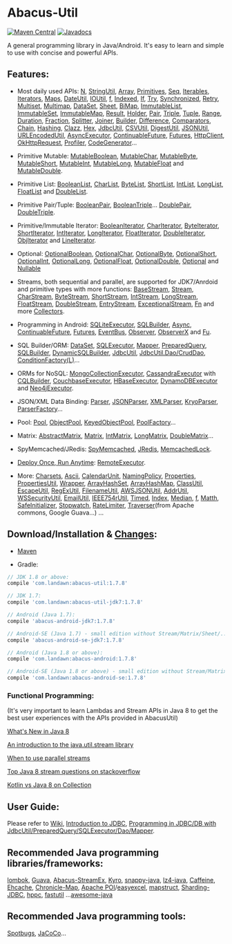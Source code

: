 # Abacus-Util

[![Maven Central](https://img.shields.io/maven-central/v/com.landawn/abacus-util.svg)](https://maven-badges.herokuapp.com/maven-central/com.landawn/abacus-util/)
[![Javadocs](https://www.javadoc.io/badge/com.landawn/abacus-util.svg)](https://www.javadoc.io/doc/com.landawn/abacus-util)

A general programming library in Java/Android. It's easy to learn and simple to use with concise and powerful APIs.

## Features:

* Most daily used APIs: [N](https://cdn.rawgit.com/landawn/AbacusUtil/master/docs/N_view.html), 
[StringUtil](https://cdn.rawgit.com/landawn/AbacusUtil/master/docs/StringUtil_view.html), 
[Array](https://cdn.rawgit.com/landawn/AbacusUtil/master/docs/Array_view.html), 
[Primitives](https://cdn.rawgit.com/landawn/AbacusUtil/master/docs/Primitives_view.html), 
[Seq](https://cdn.rawgit.com/landawn/AbacusUtil/master/docs/Seq_view.html), 
[Iterables](https://cdn.rawgit.com/landawn/AbacusUtil/master/docs/Iterables_view.html),
[Iterators](https://cdn.rawgit.com/landawn/AbacusUtil/master/docs/Iterators_view.html),
[Maps](https://cdn.rawgit.com/landawn/AbacusUtil/master/docs/Maps_view.html), 
[DateUtil](https://cdn.rawgit.com/landawn/AbacusUtil/master/docs/DateUtil_view.html), 
[IOUtil](https://cdn.rawgit.com/landawn/AbacusUtil/master/docs/IOUtil_view.html), 
[f](https://cdn.rawgit.com/landawn/AbacusUtil/master/docs/f_view.html), 
[Indexed](https://cdn.rawgit.com/landawn/AbacusUtil/master/docs/Indexed_view.html), 
[If](https://cdn.rawgit.com/landawn/AbacusUtil/master/docs/If_view.html), 
[Try](https://cdn.rawgit.com/landawn/AbacusUtil/master/docs/Try_view.html), 
[Synchronized](https://cdn.rawgit.com/landawn/AbacusUtil/master/docs/Synchronized_view.html), 
[Retry](https://cdn.rawgit.com/landawn/AbacusUtil/master/docs/Retry_view.html), 
[Multiset](https://cdn.rawgit.com/landawn/AbacusUtil/master/docs/Multiset_view.html), 
[Multimap](https://cdn.rawgit.com/landawn/AbacusUtil/master/docs/Multimap_view.html),
[DataSet](https://cdn.rawgit.com/landawn/AbacusUtil/master/docs/DataSet_view.html), 
[Sheet](https://cdn.rawgit.com/landawn/AbacusUtil/master/docs/Sheet_view.html), 
[BiMap](https://cdn.rawgit.com/landawn/AbacusUtil/master/docs/BiMap_view.html), 
[ImmutableList](https://cdn.rawgit.com/landawn/AbacusUtil/master/docs/ImmutableList_view.html), 
[ImmutableSet](https://cdn.rawgit.com/landawn/AbacusUtil/master/docs/ImmutableSet_view.html), 
[ImmutableMap](https://cdn.rawgit.com/landawn/AbacusUtil/master/docs/ImmutableMap_view.html), 
[Result](https://cdn.rawgit.com/landawn/AbacusUtil/master/docs/Result_view.html), 
[Holder](https://cdn.rawgit.com/landawn/AbacusUtil/master/docs/Holder_view.html), 
[Pair](https://cdn.rawgit.com/landawn/AbacusUtil/master/docs/Pair_view.html), 
[Triple](https://cdn.rawgit.com/landawn/AbacusUtil/master/docs/Triple_view.html), 
[Tuple](https://cdn.rawgit.com/landawn/AbacusUtil/master/docs/Tuple_view.html), 
[Range](https://cdn.rawgit.com/landawn/AbacusUtil/master/docs/Range_view.html), 
[Duration](https://cdn.rawgit.com/landawn/AbacusUtil/master/docs/Duration_view.html), 
[Fraction](https://cdn.rawgit.com/landawn/AbacusUtil/master/docs/Fraction_view.html), 
[Splitter](https://cdn.rawgit.com/landawn/AbacusUtil/master/docs/Splitter_view.html), 
[Joiner](https://cdn.rawgit.com/landawn/AbacusUtil/master/docs/Joiner_view.html), 
[Builder](https://cdn.rawgit.com/landawn/AbacusUtil/master/docs/Builder_view.html), 
[Difference](https://cdn.rawgit.com/landawn/AbacusUtil/master/docs/Difference_view.html),
[Comparators](https://cdn.rawgit.com/landawn/AbacusUtil/master/docs/Comparators_view.html),
[Chain](https://cdn.rawgit.com/landawn/AbacusUtil/master/docs/Chain_view.html), 
[Hashing](https://cdn.rawgit.com/landawn/AbacusUtil/master/docs/Hashing_view.html), 
[Clazz](https://cdn.rawgit.com/landawn/AbacusUtil/master/docs/Clazz_view.html), 
[Hex](https://cdn.rawgit.com/landawn/AbacusUtil/master/docs/Hex_view.html), 
[JdbcUtil](https://cdn.rawgit.com/landawn/AbacusUtil/master/docs/JdbcUtil_view.html), 
[CSVUtil](https://cdn.rawgit.com/landawn/AbacusUtil/master/docs/CSVUtil_view.html), 
[DigestUtil](https://cdn.rawgit.com/landawn/AbacusUtil/master/docs/DigestUtil_view.html), 
[JSONUtil](https://cdn.rawgit.com/landawn/AbacusUtil/master/docs/JSONUtil_view.html), 
[URLEncodedUtil](https://cdn.rawgit.com/landawn/AbacusUtil/master/docs/URLEncodedUtil_view.html), 
[AsyncExecutor](https://cdn.rawgit.com/landawn/AbacusUtil/master/docs/AsyncExecutor_view.html), 
[ContinuableFuture](https://cdn.rawgit.com/landawn/AbacusUtil/master/docs/ContinuableFuture_view.html), 
[Futures](https://cdn.rawgit.com/landawn/AbacusUtil/master/docs/Futures_view.html), 
[HttpClient](https://cdn.rawgit.com/landawn/AbacusUtil/master/docs/HttpClient_view.html), 
[OkHttpRequest](https://cdn.rawgit.com/landawn/AbacusUtil/master/docs/OkHttpRequest_view.html), 
[Profiler](https://cdn.rawgit.com/landawn/AbacusUtil/master/docs/Profiler_view.html), 
[CodeGenerator](https://cdn.rawgit.com/landawn/AbacusUtil/master/docs/CodeGenerator_view.html)...

* Primitive Mutable: 
[MutableBoolean](https://cdn.rawgit.com/landawn/AbacusUtil/master/docs/MutableBoolean_view.html), 
[MutableChar](https://cdn.rawgit.com/landawn/AbacusUtil/master/docs/MutableChar_view.html), 
[MutableByte](https://cdn.rawgit.com/landawn/AbacusUtil/master/docs/MutableByte_view.html), 
[MutableShort](https://cdn.rawgit.com/landawn/AbacusUtil/master/docs/MutableShort_view.html), 
[MutableInt](https://cdn.rawgit.com/landawn/AbacusUtil/master/docs/MutableInt_view.html), 
[MutableLong](https://cdn.rawgit.com/landawn/AbacusUtil/master/docs/MutableLong_view.html), 
[MutableFloat](https://cdn.rawgit.com/landawn/AbacusUtil/master/docs/MutableFloat_view.html) and 
[MutableDouble](https://cdn.rawgit.com/landawn/AbacusUtil/master/docs/MutableDouble_view.html).

* Primitive List: 
[BooleanList](https://cdn.rawgit.com/landawn/AbacusUtil/master/docs/BooleanList_view.html), 
[CharList](https://cdn.rawgit.com/landawn/AbacusUtil/master/docs/CharList_view.html), 
[ByteList](https://cdn.rawgit.com/landawn/AbacusUtil/master/docs/ByteList_view.html), 
[ShortList](https://cdn.rawgit.com/landawn/AbacusUtil/master/docs/ShortList_view.html), 
[IntList](https://cdn.rawgit.com/landawn/AbacusUtil/master/docs/IntList_view.html), 
[LongList](https://cdn.rawgit.com/landawn/AbacusUtil/master/docs/LongList_view.html), 
[FloatList](https://cdn.rawgit.com/landawn/AbacusUtil/master/docs/FloatList_view.html) and
[DoubleList](https://cdn.rawgit.com/landawn/AbacusUtil/master/docs/DoubleList_view.html).

* Primitive Pair/Tuple: 
[BooleanPair](https://cdn.rawgit.com/landawn/AbacusUtil/master/docs/BooleanPair_view.html),
[BooleanTriple](https://cdn.rawgit.com/landawn/AbacusUtil/master/docs/BooleanTriple_view.html)... 
[DoublePair](https://cdn.rawgit.com/landawn/AbacusUtil/master/docs/DoublePair_view.html),
[DoubleTriple](https://cdn.rawgit.com/landawn/AbacusUtil/master/docs/DoubleTriple_view.html).

* Primitive/Immutable Iterator: 
[BooleanIterator](https://cdn.rawgit.com/landawn/AbacusUtil/master/docs/BooleanIterator_view.html), 
[CharIterator](https://cdn.rawgit.com/landawn/AbacusUtil/master/docs/CharIterator_view.html), 
[ByteIterator](https://cdn.rawgit.com/landawn/AbacusUtil/master/docs/ByteIterator_view.html), 
[ShortIterator](https://cdn.rawgit.com/landawn/AbacusUtil/master/docs/ShortIterator_view.html), 
[IntIterator](https://cdn.rawgit.com/landawn/AbacusUtil/master/docs/IntIterator_view.html), 
[LongIterator](https://cdn.rawgit.com/landawn/AbacusUtil/master/docs/LongIterator_view.html), 
[FloatIterator](https://cdn.rawgit.com/landawn/AbacusUtil/master/docs/FloatIterator_view.html), 
[DoubleIterator](https://cdn.rawgit.com/landawn/AbacusUtil/master/docs/DoubleIterator_view.html),
[ObjIterator](https://cdn.rawgit.com/landawn/AbacusUtil/master/docs/ObjIterator_view.html) and 
[LineIterator](https://cdn.rawgit.com/landawn/AbacusUtil/master/docs/LineIterator_view.html). 

* Optional: 
[OptionalBoolean](https://cdn.rawgit.com/landawn/AbacusUtil/master/docs/OptionalBoolean_view.html), 
[OptionalChar](https://cdn.rawgit.com/landawn/AbacusUtil/master/docs/OptionalChar_view.html), 
[OptionalByte](https://cdn.rawgit.com/landawn/AbacusUtil/master/docs/OptionalByte_view.html), 
[OptionalShort](https://cdn.rawgit.com/landawn/AbacusUtil/master/docs/OptionalShort_view.html), 
[OptionalInt](https://cdn.rawgit.com/landawn/AbacusUtil/master/docs/OptionalInt_view.html), 
[OptionalLong](https://cdn.rawgit.com/landawn/AbacusUtil/master/docs/OptionalLong_view.html), 
[OptionalFloat](https://cdn.rawgit.com/landawn/AbacusUtil/master/docs/OptionalFloat_view.html), 
[OptionalDouble](https://cdn.rawgit.com/landawn/AbacusUtil/master/docs/OptionalDouble_view.html), 
[Optional](https://cdn.rawgit.com/landawn/AbacusUtil/master/docs/Optional_view.html) and 
[Nullable](https://cdn.rawgit.com/landawn/AbacusUtil/master/docs/Nullable_view.html)

* Streams, both sequential and parallel, are supported for JDK7/Anrdoid and primitive types with more functions: 
[BaseStream](https://cdn.rawgit.com/landawn/AbacusUtil/master/docs/BaseStream_view.html), 
[Stream](https://cdn.rawgit.com/landawn/AbacusUtil/master/docs/Stream_view.html), 
[CharStream](https://cdn.rawgit.com/landawn/AbacusUtil/master/docs/CharStream_view.html), 
[ByteStream](https://cdn.rawgit.com/landawn/AbacusUtil/master/docs/ByteStream_view.html), 
[ShortStream](https://cdn.rawgit.com/landawn/AbacusUtil/master/docs/ShortStream_view.html), 
[IntStream](https://cdn.rawgit.com/landawn/AbacusUtil/master/docs/IntStream_view.html), 
[LongStream](https://cdn.rawgit.com/landawn/AbacusUtil/master/docs/LongStream_view.html), 
[FloatStream](https://cdn.rawgit.com/landawn/AbacusUtil/master/docs/FloatStream_view.html), 
[DoubleStream](https://cdn.rawgit.com/landawn/AbacusUtil/master/docs/DoubleStream_view.html), 
[EntryStream](https://cdn.rawgit.com/landawn/AbacusUtil/master/docs/EntryStream_view.html), 
[ExceptionalStream](https://cdn.rawgit.com/landawn/AbacusUtil/master/docs/ExceptionalStream_view.html), 
[Fn](https://cdn.rawgit.com/landawn/AbacusUtil/master/docs/Fn_view.html) and more 
[Collectors](https://cdn.rawgit.com/landawn/AbacusUtil/master/docs/Collectors_view.html).

* Programming in Android: 
[SQLiteExecutor](https://cdn.rawgit.com/landawn/AbacusUtil/master/docs/SQLiteExecutor_view.html), 
[SQLBuilder](https://cdn.rawgit.com/landawn/AbacusUtil/master/docs/SQLBuilder_view.html), 
[Async](https://cdn.rawgit.com/landawn/AbacusUtil/master/docs/Async_Android_view.html), 
[ContinuableFuture](https://cdn.rawgit.com/landawn/AbacusUtil/master/docs/ContinuableFuture_Android_view.html), 
[Futures](https://cdn.rawgit.com/landawn/AbacusUtil/master/docs/Futures_Android_view.html), 
[EventBus](https://cdn.rawgit.com/landawn/AbacusUtil/master/docs/EventBus_view.html), 
[Observer](https://cdn.rawgit.com/landawn/AbacusUtil/master/docs/Observer_view.html), 
[ObserverX](https://cdn.rawgit.com/landawn/AbacusUtil/master/docs/ObserverX_view.html) and 
[Fu](https://cdn.rawgit.com/landawn/AbacusUtil/master/docs/Fu_view.html).

* SQL Builder/ORM: 
[DataSet](https://cdn.rawgit.com/landawn/AbacusUtil/master/docs/DataSet_view.html), 
[SQLExecutor](https://cdn.rawgit.com/landawn/AbacusUtil/master/docs/SQLExecutor_view.html), 
[Mapper](https://cdn.rawgit.com/landawn/AbacusUtil/master/docs/Mapper_view.html), 
[PreparedQuery](https://cdn.rawgit.com/landawn/AbacusUtil/master/docs/PreparedQuery_view.html), 
[SQLBuilder](https://cdn.rawgit.com/landawn/AbacusUtil/master/docs/SQLBuilder_view.html), 
[DynamicSQLBuilder](https://cdn.rawgit.com/landawn/AbacusUtil/master/docs/DynamicSQLBuilder_view.html),
[JdbcUtil](https://cdn.rawgit.com/landawn/AbacusUtil/master/docs/JdbcUtil_view.html), 
[JdbcUtil.Dao/CrudDao](https://static.javadoc.io/com.landawn/abacus-util/1.7.8/com/landawn/abacus/util/JdbcUtil.Dao.html), 
[ConditionFactory(L)](https://cdn.rawgit.com/landawn/AbacusUtil/master/docs/ConditionFactory_view.html)...

* ORMs for NoSQL: 
[MongoCollectionExecutor](https://cdn.rawgit.com/landawn/AbacusUtil/master/docs/MongoCollectionExecutor_view.html), 
[CassandraExecutor](https://cdn.rawgit.com/landawn/AbacusUtil/master/docs/CassandraExecutor_view.html) with [CQLBuilder](https://cdn.rawgit.com/landawn/AbacusUtil/master/docs/CQLBuilder_view.html), 
[CouchbaseExecutor](https://cdn.rawgit.com/landawn/AbacusUtil/master/docs/CouchbaseExecutor_view.html), 
[HBaseExecutor](https://cdn.rawgit.com/landawn/AbacusUtil/master/docs/HBaseExecutor_view.html), 
[DynamoDBExecutor](https://cdn.rawgit.com/landawn/AbacusUtil/master/docs/DynamoDBExecutor_view.html) and 
[Neo4jExecutor](https://cdn.rawgit.com/landawn/AbacusUtil/master/docs/Neo4jExecutor_view.html).

* JSON/XML Data Binding: 
[Parser](https://cdn.rawgit.com/landawn/AbacusUtil/master/docs/Parser_view.html), 
[JSONParser](https://cdn.rawgit.com/landawn/AbacusUtil/master/docs/JSONParser_view.html), 
[XMLParser](https://cdn.rawgit.com/landawn/AbacusUtil/master/docs/XMLParser_view.html), 
[KryoParser](https://cdn.rawgit.com/landawn/AbacusUtil/master/docs/KryoParser_view.html), 
[ParserFactory](https://cdn.rawgit.com/landawn/AbacusUtil/master/docs/ParserFactory_view.html)...

* Pool: 
[Pool](https://cdn.rawgit.com/landawn/AbacusUtil/master/docs/Pool_view.html), 
[ObjectPool](https://cdn.rawgit.com/landawn/AbacusUtil/master/docs/ObjectPool_view.html), 
[KeyedObjectPool](https://cdn.rawgit.com/landawn/AbacusUtil/master/docs/KeyedObjectPool_view.html), 
[PoolFactory](https://cdn.rawgit.com/landawn/AbacusUtil/master/docs/PoolFactory_view.html)...

* Matrix: 
[AbstractMatrix](https://cdn.rawgit.com/landawn/AbacusUtil/master/docs/AbstractMatrix_view.html), 
[Matrix](https://cdn.rawgit.com/landawn/AbacusUtil/master/docs/Matrix_view.html), 
[IntMatrix](https://cdn.rawgit.com/landawn/AbacusUtil/master/docs/IntMatrix_view.html), 
[LongMatrix](https://cdn.rawgit.com/landawn/AbacusUtil/master/docs/LongMatrix_view.html), 
[DoubleMatrix](https://cdn.rawgit.com/landawn/AbacusUtil/master/docs/DoubleMatrix_view.html)...

* SpyMemcached/JRedis: 
[SpyMemcached](https://cdn.rawgit.com/landawn/AbacusUtil/master/docs/SpyMemcached_view.html),
[JRedis](https://cdn.rawgit.com/landawn/AbacusUtil/master/docs/JRedis_view.html), 
[MemcachedLock](https://cdn.rawgit.com/landawn/AbacusUtil/master/docs/MemcachedLock_view.html).

* [Deploy Once, Run Anytime](https://github.com/landawn/AbacusUtil/wiki/Deploy-Once,-Run-Anytime):
[RemoteExecutor](https://cdn.rawgit.com/landawn/AbacusUtil/master/docs/RemoteExecutor_view.html).

* More: 
[Charsets](https://static.javadoc.io/com.landawn/abacus-util/1.7.8/com/landawn/abacus/util/Charsets.html),
[Ascii](https://static.javadoc.io/com.landawn/abacus-util/1.7.8/com/landawn/abacus/util/Ascii.html),
[CalendarUnit](https://static.javadoc.io/com.landawn/abacus-util/1.7.8/com/landawn/abacus/util/CalendarUnit.html),
[NamingPolicy](https://static.javadoc.io/com.landawn/abacus-util/1.7.8/com/landawn/abacus/util/NamingPolicy.html), 
[Properties](https://static.javadoc.io/com.landawn/abacus-util/1.7.8/com/landawn/abacus/util/Properties.html),
[PropertiesUtil](https://static.javadoc.io/com.landawn/abacus-util/1.7.8/com/landawn/abacus/util/PropertiesUtil.html),
[Wrapper](https://static.javadoc.io/com.landawn/abacus-util/1.7.8/com/landawn/abacus/util/Wrapper.html),
[ArrayHashSet](https://static.javadoc.io/com.landawn/abacus-util/1.7.8/com/landawn/abacus/util/ArrayHashSet.html),
[ArrayHashMap](https://static.javadoc.io/com.landawn/abacus-util/1.7.8/com/landawn/abacus/util/ArrayHashMap.html),
[ClassUtil](https://static.javadoc.io/com.landawn/abacus-util/1.7.8/com/landawn/abacus/util/ClassUtil.html),
[EscapeUtil](https://static.javadoc.io/com.landawn/abacus-util/1.7.8/com/landawn/abacus/util/EscapeUtil.html),
[RegExUtil](https://static.javadoc.io/com.landawn/abacus-util/1.7.8/com/landawn/abacus/util/RegExUtil.html),
[FilenameUtil](https://static.javadoc.io/com.landawn/abacus-util/1.7.8/com/landawn/abacus/util/FilenameUtil.html),
[AWSJSONUtil](https://static.javadoc.io/com.landawn/abacus-util/1.7.8/com/landawn/abacus/util/AWSJSONUtil.html),
[AddrUtil](https://static.javadoc.io/com.landawn/abacus-util/1.7.8/com/landawn/abacus/util/AddrUtil.html),
[WSSecurityUtil](https://static.javadoc.io/com.landawn/abacus-util/1.7.8/com/landawn/abacus/util/WSSecurityUtil.html),
[EmailUtil](https://static.javadoc.io/com.landawn/abacus-util/1.7.8/com/landawn/abacus/util/EmailUtil.html),
[IEEE754rUtil](https://static.javadoc.io/com.landawn/abacus-util/1.7.8/com/landawn/abacus/util/IEEE754rUtil.html),
[Timed](https://static.javadoc.io/com.landawn/abacus-util/1.7.8/com/landawn/abacus/util/Timed.html),
[Index](https://static.javadoc.io/com.landawn/abacus-util/1.7.8/com/landawn/abacus/util/Index.html),
[Median](https://static.javadoc.io/com.landawn/abacus-util/1.7.8/com/landawn/abacus/util/Median.html),
[f](https://static.javadoc.io/com.landawn/abacus-util/1.7.8/com/landawn/abacus/util/f.html),
[Matth](https://static.javadoc.io/com.landawn/abacus-util/1.7.8/com/landawn/abacus/util/Matth.html), 
[SafeInitializer](https://static.javadoc.io/com.landawn/abacus-util/1.7.8/com/landawn/abacus/util/SafeInitializer.html),
[Stopwatch](https://static.javadoc.io/com.landawn/abacus-util/1.7.8/com/landawn/abacus/util/Stopwatch.html),
[RateLimiter](https://static.javadoc.io/com.landawn/abacus-util/1.7.8/com/landawn/abacus/util/RateLimiter.html),
[Traverser](https://static.javadoc.io/com.landawn/abacus-util/1.7.8/com/landawn/abacus/util/Traverser.html)(from Apache commons, Google Guava...) ...


## Download/Installation & [Changes](https://github.com/landawn/AbacusUtil/blob/master/CHANGES.md):

* [Maven](http://search.maven.org/#search%7Cga%7C1%7Cg%3A%22com.landawn%22)

* Gradle:
```gradle
// JDK 1.8 or above:
compile 'com.landawn:abacus-util:1.7.8'

// JDK 1.7:
compile 'com.landawn:abacus-util-jdk7:1.7.8'

// Android (Java 1.7):
compile 'abacus-android-jdk7:1.7.8'

// Android-SE (Java 1.7) - small edition without Stream/Matrix/Sheet/...:
compile 'abacus-android-se-jdk7:1.7.8'

// Android (Java 1.8 or above):
compile 'com.landawn:abacus-android:1.7.8'

// Android-SE (Java 1.8 or above) - small edition without Stream/Matrix/Sheet/...:
compile 'com.landawn:abacus-android-se:1.7.8'
```
### Functional Programming:
(It's very important to learn Lambdas and Stream APIs in Java 8 to get the best user experiences with the APIs provided in AbacusUtil)

[What's New in Java 8](https://leanpub.com/whatsnewinjava8/read)

[An introduction to the java.util.stream library](https://www.ibm.com/developerworks/library/j-java-streams-1-brian-goetz/index.html)

[When to use parallel streams](http://gee.cs.oswego.edu/dl/html/StreamParallelGuidance.html)

[Top Java 8 stream questions on stackoverflow](./Top_java_8_stream_questions_so.md)

[Kotlin vs Java 8 on Collection](./Java_Kotlin.md)


## User Guide:
Please refer to [Wiki](https://github.com/landawn/AbacusUtil/wiki), [Introduction to JDBC](https://www.javacodegeeks.com/2015/02/jdbc-tutorial.html), [Programming in JDBC/DB with JdbcUtil/PreparedQuery/SQLExecutor/Dao/Mapper](https://github.com/landawn/AbacusUtil/wiki/Programming-in-RDBMS-with-Jdbc,-Dao,-PreparedQuery-and-SQLExecutor-Mapper).


## Recommended Java programming libraries/frameworks:
[lombok](https://github.com/rzwitserloot/lombok), [Guava](https://github.com/google/guava), [Abacus-StreamEx](https://github.com/landawn/streamex), [Kyro](https://github.com/EsotericSoftware/kryo), [snappy-java](https://github.com/xerial/snappy-java), [lz4-java](https://github.com/lz4/lz4-java), [Caffeine](https://github.com/ben-manes/caffeine), [Ehcache](http://www.ehcache.org/), [Chronicle-Map](https://github.com/OpenHFT/Chronicle-Map), [Apache POI](https://github.com/apache/poi)/[easyexcel](https://github.com/alibaba/easyexcel), [mapstruct](https://github.com/mapstruct/mapstruct), [Sharding-JDBC](https://github.com/apache/incubator-shardingsphere), [hppc](https://github.com/carrotsearch/hppc), [fastutil](https://github.com/vigna/fastutil) ...[awesome-java](https://github.com/akullpp/awesome-java)

## Recommended Java programming tools:
[Spotbugs](https://github.com/spotbugs/spotbugs), [JaCoCo](https://www.eclemma.org/jacoco/)...
